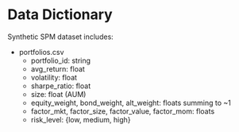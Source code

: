 # Data Dictionary

Synthetic SPM dataset includes:

- portfolios.csv
  - portfolio_id: string
  - avg_return: float
  - volatility: float
  - sharpe_ratio: float
  - size: float (AUM)
  - equity_weight, bond_weight, alt_weight: floats summing to ~1
  - factor_mkt, factor_size, factor_value, factor_mom: floats
  - risk_level: {low, medium, high}
